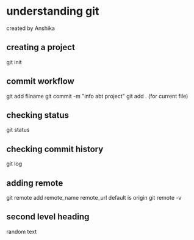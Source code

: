 # understanding git
created by Anshika

## creating a project
git init

## commit workflow
git add filname
git commit -m "info abt project"
git add . (for current file)
## checking status
git status

## checking commit history
git log

## adding remote
git remote add remote_name remote_url
default is origin
git remote -v 

## second level heading
random text